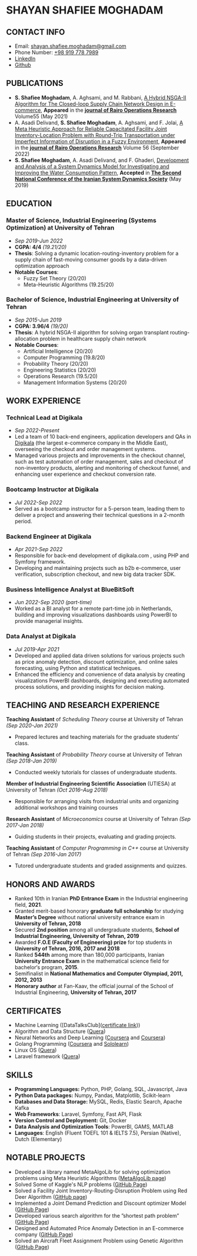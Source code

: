 # SHAYAN SHAFIEE MOGHADAM
## CONTACT INFO
-  Email: [shayan.shafiee.moghadam@gmail.com](mailto:shayan.shafiee.moghadam@gmail.com)
- Phone Number: [+98 919 778 7989](https://wa.me/989197787989)
- [LinkedIn](https://ir.linkedin.com/in/shayan-shafiee-moghadam-184ab5153)
- [Github](https://github.com/shayansm2)

## PUBLICATIONS
- **S. Shafiee Moghadam**, A. Aghsami, and M. Rabbani, [A Hybrid NSGA-II Algorithm for The Closed-loop Supply Chain Network Design in E-commerce](https://www.rairo-ro.org/articles/ro/abs/2021/04/ro200482/ro200482.html), **Appeared** in the **<u>journal of Rairo Operations Research</u>** Volume55 (May 2021)
- A. Asadi Delivand, **S. Shafiee Moghadam**, A. Aghsami, and F. Jolai, [A Meta Heuristic Approach for Reliable Capacitated Facility Joint Inventory-Location Problem with Round-Trip Transportation under Imperfect Information of Disruption in a Fuzzy Environment](https://www.rairo-ro.org/articles/ro/abs/2022/05/ro210538/ro210538.html), **Appeared** in the **<u>journal of Rairo Operations Research</u>** Volume 56 (September 2022)
- **S. Shafiee Moghadam**, A. Asadi Delivand, and F. Ghaderi, [Development and Analysis of a System Dynamics Model for Investigating and Improving the Water Consumption Pattern](https://civilica.com/doc/912007/), **Accepted** in **<u>The Second National Conference of the Iranian System Dynamics Society</u>** (May 2019)

## EDUCATION
### Master of Science, Industrial Engineering (Systems Optimization) at **University of Tehran**
- *Sep 2019-Jun 2022*
- **CGPA: 4/4** *(19.21/20)* 
- **Thesis**: Solving a dynamic location-routing-inventory problem for a supply chain of fast-moving consumer goods by a data-driven optimization approach
- **Notable Courses**:
	- Fuzzy Set Theory (20/20)
	- Meta-Heuristic Algorithms (19.25/20)

### Bachelor of Science, Industrial Engineering at **University of Tehran**
- *Sep 2015-Jun 2019*
- **CGPA: 3.96/4** *(19/20)*
- **Thesis**: A hybrid NSGA-II algorithm for solving organ transplant routing-allocation problem in healthcare supply chain network
- **Notable Courses**: 
	- Artificial Intelligence (20/20)
	- Computer Programming (19.8/20)
	- Probability Theory (20/20)
	- Engineering Statistics (20/20)
	- Operations Research (19.5/20)
	- Management Information Systems (20/20)

## WORK EXPERIENCE
### **Technical Lead** at Digikala
- *Sep 2022-Present*
- Led a team of 10 back-end engineers, application developers and QAs in [Digikala](https://www.digikala.com/) (the largest e-commerce company in the Middle East), overseeing the checkout and order management systems.
- Managed various projects and improvements in the checkout channel, such as test automation of order management, sales and checkout of non-inventory products, alerting and monitoring of checkout funnel, and enhancing user experience and checkout conversion rate.
### **Bootcamp Instructor** at Digikala
- *Jul 2022-Sep 2022*
-  Served as a bootcamp instructor for a 5-person team, leading them to deliver a project and answering their technical questions in a 2-month period.
### **Backend Engineer** at Digikala
- *Apr 2021-Sep 2022*
- Responsible for back-end development of digikala.com , using PHP and Symfony framework.
- Developing and maintaining projects such as b2b e-commerce, user verification, subscription checkout, and new big data tracker SDK.
### **Business Intelligence Analyst** at BlueBitSoft
- *Jun 2022-Sep 2020 (part-time)*
- Worked as a BI analyst for a remote part-time job in Netherlands, building and improving visualizations dashboards using PowerBI to provide managerial insights.
### **Data Analyst** at Digikala
- *Jul 2019-Apr 2021*
- Developed and applied data driven solutions for various projects such as price anomaly detection, discount optimization, and online sales forecasting, using Python and statistical techniques.
- Enhanced the efficiency and convenience of data analysis by creating visualizations PowerBI dashboards, designing and executing automated process solutions, and providing insights for decision making.

## TEACHING AND RESEARCH EXPERIENCE

**Teaching Assistant** of *Scheduling Theory* course at University of Tehran *(Sep 2020-Jan 2021)*
- Prepared lectures and teaching materials for the graduate students’ class.

**Teaching Assistant** of *Probability Theory* course at University of Tehran *(Sep 2018-Jan 2019)*
- Conducted weekly tutorials for classes of undergraduate students.

**Member of Industrial Engineering Scientific Association** (UTIESA) at University of Tehran *(Oct 2016–Aug 2018)*
- Responsible for arranging visits from industrial units and organizing additional workshops and training courses

**Research Assistant** of *Microeconomics* course at University of Tehran *(Sep 2017-Jan 2018)*
- Guiding students in their projects, evaluating and grading projects.

**Teaching Assistant** of *Computer Programming in C++* course at University of Tehran *(Sep 2016-Jan 2017)*
- Tutored undergraduate students and graded assignments and quizzes.

## HONORS AND AWARDS
- Ranked 10th in Iranian **PhD Entrance Exam** in the Industrial engineering field, **2021**.
- Granted merit-based honorary **graduate full scholarship** for studying **Master’s Degree** without national university entrance exam in **University of Tehran, 2018**    
- Secured **2nd position** among all undergraduate students, **School of Industrial Engineering, University of Tehran, 2019**
- Awarded **F.O.E (Faculty of Engineering) prize** for top students in **University of Tehran, 2016, 2017 and 2018**
- Ranked **544th** among more than 180,000 participants, Iranian **University Entrance Exam** in the mathematical science field for bachelor‘s program, **2015**.
- Semifinalist in **National Mathematics and Computer Olympiad, 2011, 2012, 2013**
- **Honorary author** at Fan-Kaav, the official journal of the School of Industrial Engineering, **University of Tehran, 2017**

## CERTIFICATES
- Machine Learning ([DataTalksClub]([certificate link](https://certificate.datatalks.club/ml-zoomcamp/2023/3481f400d17ea5bdcaed692c4709d6b657a588e2.pdf)))
- Algorithm and Data Structure ([Quera](https://quera.org/media/public/quera_certificate/f8df1a6cae9941449b2d6c0f206ff8bb.jpg))
- Neural Networks and Deep Learning ([Coursera](https://www.coursera.org/account/accomplishments/verify/4VJK5VNUJFKS?utm_source=link&utm_medium=certificate&utm_content=cert_image&utm_campaign=sharing_cta&utm_product=course) and [Coursera](https://www.coursera.org/account/accomplishments/verify/BB5PV5BQUS68?utm_source=link&utm_medium=certificate&utm_content=cert_image&utm_campaign=sharing_cta&utm_product=course))
- Golang Programming ([Coursera](https://www.coursera.org/account/accomplishments/verify/NYR3QBYLTVUW?utm_campaign=sharing_cta&utm_content=cert_image&utm_medium=certificate&utm_product=course&utm_source=android) and [Sololearn](https://www.sololearn.com/Certificate/CT-C8VXYZWC/png))
- Linux OS ([Quera](https://quera.org/media/public/quera_certificate/057908bf78d341e5a6c31d3cf2d2687f.jpg))
- Laravel framework ([Quera](https://quera.org/media/public/quera_certificate/6c2700964b7e4b6dbb280b328fa5a4f1.jpg))

## SKILLS
- **Programming Languages:** Python, PHP, Golang, SQL, Javascript, Java
- **Python Data packages:** Numpy, Pandas, Matplotlib, Scikit-learn
- **Databases and Data Storage:** MySQL, Redis, Elastic Search, Apache Kafka
- **Web Frameworks**: Laravel, Symfony, Fast API, Flask
- **Version Control and Deployment:** Git, Docker
- **Data Analysis and Optimization Tools**: PowerBI, GAMS, MATLAB
- **Languages**: English (Fluent TOEFL 101 & IELTS 7.5), Persian (Native), Dutch (Elementary)

## NOTABLE PROJECTS
- Developed a library named MetaAlgoLib for solving optimization problems using Meta Heuristic Algorithms ([MetaAlgoLib page](https://shayansm2.github.io/metaalgolib/))
- Solved Some of Kaggle's NLP problems ([GitHub Page](https://github.com/shayansm2/kaggle-playground))
- Solved a Facility Joint Inventory-Routing-Disruption Problem using Red Deer Algorithm ([GitHub page](https://github.com/shayansm2/location_inventory_routing_disruption))
- Implemented a Joint Demand Prediction and Discount optimizer Model ([GitHub Page](https://github.com/shayansm2/location_inventory_routing_disruption))
- Developed various search algorithm for the ”shortest path problem” ([GitHub Page](https://github.com/shayansm2/shortest_path_problem))
- Designed and Automated Price Anomaly Detection in an E-commerce company ([GitHub Page](https://github.com/shayansm2/price_anomaly_detection))
- Solved an Aircraft Fleet Assignment Problem using Genetic Algorithm ([GitHub Page](https://github.com/shayansm2/aircraft_fleet_assignment_problem))
